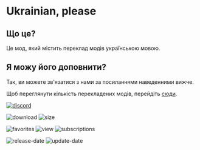 # Ukrainian, please
## Що це?
Це мод, який містить переклад модів українською мовою.

## Я можу його доповнити?
Так, ви можете зв'язатися з нами за посиланнями наведенними вижче.

Щоб переглянути кількість перекладених модів, перейдіть [сюди](https://steamcommunity.com/linkfilter/?u=https%3A%2F%2Fgithub.com%2FInadequado4192%2FUkrainianPlease%2Fblob%2Fmaster%2FmodList.md).


[![discord](https://img.shields.io/badge/Discord-%D0%9F%D1%80%D0%B8%D1%94%D0%B4%D0%BD%D1%83%D0%B9%D1%81%D1%8F%20%D0%B4%D0%BE%20%D0%BD%D0%B0%D1%81-blue?style=for-the-badge&logo=discord)](https://discord.gg/9XYasV4c8R)

![download](https://img.shields.io/steam/downloads/3328104233?style=for-the-badge&label=%D0%97%D0%B0%D0%B2%D0%B0%D0%BD%D1%82%D0%B0%D0%B6%D0%B5%D0%BD%D1%8C)
![size](https://img.shields.io/steam/size/3328104233?style=for-the-badge&label=%D0%A0%D0%BE%D0%B7%D0%BC%D1%96%D1%80)

![favorites](https://img.shields.io/steam/favorites/3328104233?style=for-the-badge&label=%D0%B2%20%D0%BE%D0%B1%D1%80%D0%B0%D0%BD%D0%BE%D0%BC%D1%83)
![view](https://img.shields.io/steam/views/3328104233?style=for-the-badge&label=%D0%9F%D0%B5%D1%80%D0%B5%D0%B3%D0%BB%D1%8F%D0%B4%D1%96%D0%B2)
![subscriptions](https://img.shields.io/steam/subscriptions/3328104233?style=for-the-badge&label=%D0%BF%D1%96%D0%B4%D0%BF%D0%B8%D1%81%D0%BD%D0%B8%D0%BA%D1%96%D0%B2)

![release-date](https://img.shields.io/steam/release-date/3328104233?style=for-the-badge&label=%D0%B4%D0%B0%D1%82%D0%B0%20%D0%B2%D0%B8%D0%BF%D1%83%D1%81%D0%BA%D1%83)
![update-date](https://img.shields.io/steam/update-date/3328104233?style=for-the-badge&label=%D0%B4%D0%B0%D1%82%D0%B0%20%D0%BE%D0%BD%D0%BE%D0%B2%D0%BB%D0%B5%D0%BD%D0%BD%D1%8F)